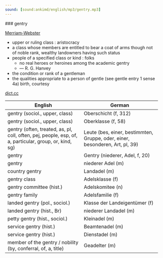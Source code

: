 ```yaml
---
sound: [sound:ankimd/english/mp3/gentry.mp3]
---
```


\### gentry

[Merriam-Webster](https://www.merriam-webster.com/dictionary/gentry)

- upper or ruling class : aristocracy
- a class whose members are entitled to bear a coat of arms though not of noble rank, wealthy landowners having such status
- people of a specified class or kind : folks
    - no real heroes or heroines among the academic gentry
    - — R. G. Hanvey
- the condition or rank of a gentleman
- the qualities appropriate to a person of gentle (see gentle entry 1 sense 4a) birth, courtesy

[dict.cc](https://www.dict.cc/gentry)

| English        | German       |
| -------------- | ------------ |
| gentry (sociol., upper, class) | Oberschicht (f, 312) |
| gentry (sociol., upper, class) | Oberklasse (f, 58) |
| gentry (often, treated, as, pl, coll, often, pej, people, esp, of, a, particular, group, or, kind, sg) | Leute (bes, einer, bestimmten, Gruppe, oder, einer, besonderen, Art, pl, 39) |
| gentry | Gentry (niederer, Adel, f, 20) |
| gentry | niederer Adel (m) |
| country gentry | Landadel (m) |
| gentry class | Adelsklasse (f) |
| gentry committee (hist.) | Adelskomitee (n) |
| gentry family | Adelsfamilie (f) |
| landed gentry (pol., sociol.) | Klasse der Landeigentümer (f) |
| landed gentry (hist., Br) | niederer Landadel (m) |
| petty gentry (hist., sociol.) | Kleinadel (m) |
| service gentry (hist.) | Beamtenadel (m) |
| service gentry (hist.) | Dienstadel (m) |
| member of the gentry / nobility (by, conferral, of, a, title) | Geadelter (m) |
